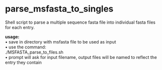 # parse_msfasta_to_singles
Shell script to parse a multiple sequence fasta file into individual fasta files for each entry.<br>


**usage:** <br>
• save in directory with msfasta file to be used as input<br>
• use the command: <br>
./MSFASTA_parse_to_files.sh <br>
• prompt will ask for input filename, output files will be named to reflect the entry they contain

